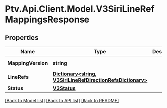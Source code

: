 # Ptv.Api.Client.Model.V3SiriLineRefMappingsResponse

## Properties

Name | Type | Description | Notes
------------ | ------------- | ------------- | -------------
**MappingVersion** | **string** |  | [optional] [readonly] 
**LineRefs** | [**Dictionary&lt;string, V3SiriLineRefDirectionRefsDictionary&gt;**](V3SiriLineRefDirectionRefsDictionary.md) |  | [optional] 
**Status** | [**V3Status**](V3Status.md) |  | [optional] 

[[Back to Model list]](../README.md#documentation-for-models) [[Back to API list]](../README.md#documentation-for-api-endpoints) [[Back to README]](../README.md)

